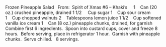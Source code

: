 Frozen Pineapple Salad
 
From:  Spirit of Xmas #6 – Khaki’s
 
 
1    Can (20 oz.) crushed pineapple, drained
1 1/2     Cup sugar
1    Cup sour cream
1    Cup chopped walnuts
2    Tablespoons lemon juice
1 1/2    Cup softened vanilla ice cream
1    Can (8 oz.) pineapple chunks, drained, for garnish
 
 
Combine first 6 ingredients.  Spoon into custard cups, cover and freeze 8 hours.  Before serving, place in refrigerator 1 hour.  Garnish with pineapple chunks.  Serve chilled. 
 
8 servings.
